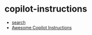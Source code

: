 # copilot-instructions

* [search](https://github.com/search?q=path%3A%2F.github%5C%2Fcopilot-instructions.md%24%2F)
* [Awesome Copilot Instructions](https://github.com/Vishavjeet6/awesome-copilot-instructions/)
